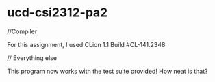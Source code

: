 # ucd-csi2312-pa2

//Compiler

For this assignment, I used CLion 1.1 Build #CL-141.2348


// Everything else

This program now works with the test suite provided! How neat is that?
